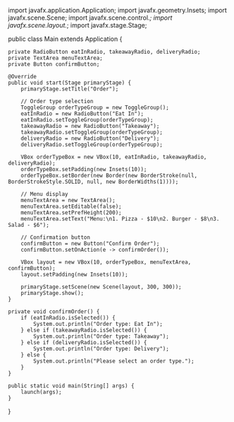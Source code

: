 import javafx.application.Application;
import javafx.geometry.Insets;
import javafx.scene.Scene;
import javafx.scene.control.*;
import javafx.scene.layout.*;
import javafx.stage.Stage;

public class Main extends Application {

    private RadioButton eatInRadio, takeawayRadio, deliveryRadio;
    private TextArea menuTextArea;
    private Button confirmButton;

    @Override
    public void start(Stage primaryStage) {
        primaryStage.setTitle("Order");

        // Order type selection
        ToggleGroup orderTypeGroup = new ToggleGroup();
        eatInRadio = new RadioButton("Eat In");
        eatInRadio.setToggleGroup(orderTypeGroup);
        takeawayRadio = new RadioButton("Takeaway");
        takeawayRadio.setToggleGroup(orderTypeGroup);
        deliveryRadio = new RadioButton("Delivery");
        deliveryRadio.setToggleGroup(orderTypeGroup);

        VBox orderTypeBox = new VBox(10, eatInRadio, takeawayRadio, deliveryRadio);
        orderTypeBox.setPadding(new Insets(10));
        orderTypeBox.setBorder(new Border(new BorderStroke(null, BorderStrokeStyle.SOLID, null, new BorderWidths(1))));

        // Menu display
        menuTextArea = new TextArea();
        menuTextArea.setEditable(false);
        menuTextArea.setPrefHeight(200);
        menuTextArea.setText("Menu:\n1. Pizza - $10\n2. Burger - $8\n3. Salad - $6");

        // Confirmation button
        confirmButton = new Button("Confirm Order");
        confirmButton.setOnAction(e -> confirmOrder());

        VBox layout = new VBox(10, orderTypeBox, menuTextArea, confirmButton);
        layout.setPadding(new Insets(10));

        primaryStage.setScene(new Scene(layout, 300, 300));
        primaryStage.show();
    }

    private void confirmOrder() {
        if (eatInRadio.isSelected()) {
            System.out.println("Order type: Eat In");
        } else if (takeawayRadio.isSelected()) {
            System.out.println("Order type: Takeaway");
        } else if (deliveryRadio.isSelected()) {
            System.out.println("Order type: Delivery");
        } else {
            System.out.println("Please select an order type.");
        }
    }

    public static void main(String[] args) {
        launch(args);
    }
}
